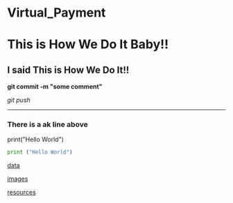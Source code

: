 # Virtual_Payment

# This is How We Do It Baby!!

## I said This is How We Do It!!

**git commit -m "some comment"**

*git push*

---
### There is a ak line above 

print("Hello World")

```python
print ("Hello World")
```

[data](data)

[images](images)

[resources](resources)